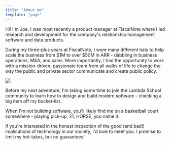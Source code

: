 ```yaml
---
title: "About me"
template: "page"
---
```


Hi! I'm Joe. I was most recently a product manager at FiscalNote where I led research and development for the company's relationship management software and data products. 

During my three-plus years at FiscalNote, I wore many different hats to help scale the business from \$1M to over \$50M in ARR - dabbling in business operations, M&A, and sales. More importantly, I had the opportunity to work with a mission-driven, passionate team from all walks of life to change the way the public and private sector communicate and create public policy.

![](/media/climbing-kalymnos.jpg)

Before my next adventure, I'm taking some time to join the Lambda School community to learn how to design and build modern software - checking a big item off my bucket-list.

When I'm not building software, you'll likely find me on a basketball court somewhere - playing pick-up, 21, HORSE, you name it.

If you're interested in the honest inspection of the good (and bad!) implications of technology in our society, I'd love to meet you. I promise to limit my hot-takes, but no guarantees!